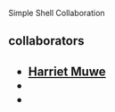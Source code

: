 Simple Shell Collaboration

<h2>collaborators<h2>
<ul>
<li><a
href="https://github.com/123harrie/">Harriet Muwe</a><li>
<li><a

</ul>
